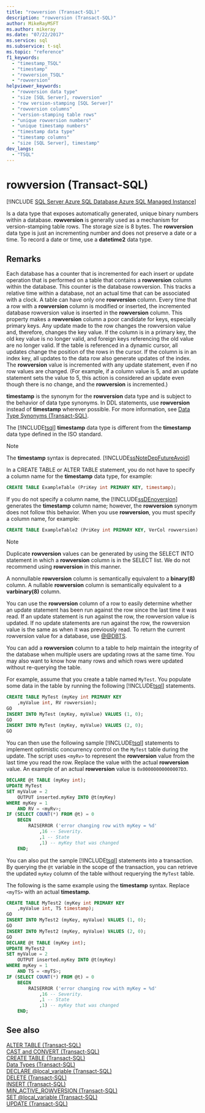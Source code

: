 ```yaml
---
title: "rowversion (Transact-SQL)"
description: "rowversion (Transact-SQL)"
author: MikeRayMSFT
ms.author: mikeray
ms.date: "07/22/2017"
ms.service: sql
ms.subservice: t-sql
ms.topic: "reference"
f1_keywords:
  - "timestamp_TSQL"
  - "timestamp"
  - "rowversion_TSQL"
  - "rowversion"
helpviewer_keywords:
  - "rowversion data type"
  - "size [SQL Server], rowversion"
  - "row version-stamping [SQL Server]"
  - "rowversion columns"
  - "version-stamping table rows"
  - "unique rowversion numbers"
  - "unique timestamp numbers"
  - "timestamp data type"
  - "timestamp columns"
  - "size [SQL Server], timestamp"
dev_langs:
  - "TSQL"
---
```

# rowversion (Transact-SQL)
[!INCLUDE [SQL Server Azure SQL Database Azure SQL Managed Instance](../../includes/applies-to-version/sql-asdb-asdbmi.md)]

Is a data type that exposes automatically generated, unique binary numbers within a database. **rowversion** is generally used as a mechanism for version-stamping table rows. The storage size is 8 bytes. The **rowversion** data type is just an incrementing number and does not preserve a date or a time. To record a date or time, use a **datetime2** data type.
  
## Remarks  
Each database has a counter that is incremented for each insert or update operation that is performed on a table that contains a **rowversion** column within the database. This counter is the database rowversion. This tracks a relative time within a database, not an actual time that can be associated with a clock. A table can have only one **rowversion** column. Every time that a row with a **rowversion** column is modified or inserted, the incremented database rowversion value is inserted in the **rowversion** column. This property makes a **rowversion** column a poor candidate for keys, especially primary keys. Any update made to the row changes the rowversion value and, therefore, changes the key value. If the column is in a primary key, the old key value is no longer valid, and foreign keys referencing the old value are no longer valid. If the table is referenced in a dynamic cursor, all updates change the position of the rows in the cursor. If the column is in an index key, all updates to the data row also generate updates of the index.  The **rowversion** value is incremented with any update statement, even if no row values are changed. (For example, if a column value is 5, and an update statement sets the value to 5, this action is considered an update even though there is no change, and the **rowversion** is incremented.)
  
**timestamp** is the synonym for the **rowversion** data type and is subject to the behavior of data type synonyms. In DDL statements, use **rowversion** instead of **timestamp** wherever possible. For more information, see [Data Type Synonyms &#40;Transact-SQL&#41;](../../t-sql/data-types/data-type-synonyms-transact-sql.md).
  
The [!INCLUDE[tsql](../../includes/tsql-md.md)] **timestamp** data type is different from the **timestamp** data type defined in the ISO standard.
  
> [!NOTE]  
>  The **timestamp** syntax is deprecated. [!INCLUDE[ssNoteDepFutureAvoid](../../includes/ssnotedepfutureavoid-md.md)]  
  
In a CREATE TABLE or ALTER TABLE statement, you do not have to specify a column name for the **timestamp** data type, for example:
  
```sql
CREATE TABLE ExampleTable (PriKey int PRIMARY KEY, timestamp);  
```  
  
If you do not specify a column name, the [!INCLUDE[ssDEnoversion](../../includes/ssdenoversion-md.md)] generates the **timestamp** column name; however, the **rowversion** synonym does not follow this behavior. When you use **rowversion**, you must specify a column name, for example:
  
```sql
CREATE TABLE ExampleTable2 (PriKey int PRIMARY KEY, VerCol rowversion) ;  
```  
  
> [!NOTE]  
>  Duplicate **rowversion** values can be generated by using the SELECT INTO statement in which a **rowversion** column is in the SELECT list. We do not recommend using **rowversion** in this manner.  
  
A nonnullable **rowversion** column is semantically equivalent to a **binary(8)** column. A nullable **rowversion** column is semantically equivalent to a **varbinary(8)** column.
  
You can use the **rowversion** column of a row to easily determine whether an update statement has been run against the row since the last time it was read. If an update statement is run against the row, the rowversion value is updated. If no update statements are run against the row, the rowversion value is the same as when it was previously read. To return the current rowversion value for a database, use [@@DBTS](../../t-sql/functions/dbts-transact-sql.md).
  
You can add a **rowversion** column to a table to help maintain the integrity of the database when multiple users are updating rows at the same time. You may also want to know how many rows and which rows were updated without re-querying the table.
  
For example, assume that you create a table named `MyTest`. You populate some data in the table by running the following [!INCLUDE[tsql](../../includes/tsql-md.md)] statements.
  
```sql
CREATE TABLE MyTest (myKey int PRIMARY KEY  
    ,myValue int, RV rowversion);  
GO   
INSERT INTO MyTest (myKey, myValue) VALUES (1, 0);  
GO   
INSERT INTO MyTest (myKey, myValue) VALUES (2, 0);  
GO  
```  
  
You can then use the following sample [!INCLUDE[tsql](../../includes/tsql-md.md)] statements to implement optimistic concurrency control on the `MyTest` table during the update. The script uses `<myRv>` to represent the **rowversion** value from the last time you read the row. Replace the value with the actual **rowversion** value. An example of an actual **rowversion** value is `0x00000000000007D3`.
  
```sql
DECLARE @t TABLE (myKey int);  
UPDATE MyTest  
SET myValue = 2  
    OUTPUT inserted.myKey INTO @t(myKey)   
WHERE myKey = 1   
    AND RV = <myRv>;  
IF (SELECT COUNT(*) FROM @t) = 0  
    BEGIN  
        RAISERROR ('error changing row with myKey = %d'  
            ,16 -- Severity.  
            ,1 -- State   
            ,1) -- myKey that was changed   
    END;  
```  
  


You can also put the sample [!INCLUDE[tsql](../../includes/tsql-md.md)] statements into a transaction. By querying the `@t` variable in the scope of the transaction, you can retrieve the updated `myKey` column of the table without requerying the `MyTest` table.

The following is the same example using the **timestamp** syntax. Replace `<myTS>` with an actual **timestamp**.

```sql
CREATE TABLE MyTest2 (myKey int PRIMARY KEY  
    ,myValue int, TS timestamp);  
GO   
INSERT INTO MyTest2 (myKey, myValue) VALUES (1, 0);  
GO   
INSERT INTO MyTest2 (myKey, myValue) VALUES (2, 0);  
GO  
DECLARE @t TABLE (myKey int);  
UPDATE MyTest2  
SET myValue = 2  
    OUTPUT inserted.myKey INTO @t(myKey)   
WHERE myKey = 1   
    AND TS = <myTS>;  
IF (SELECT COUNT(*) FROM @t) = 0  
    BEGIN  
        RAISERROR ('error changing row with myKey = %d'  
            ,16 -- Severity.  
            ,1 -- State   
            ,1) -- myKey that was changed   
    END;  
```  
  
## See also
[ALTER TABLE &#40;Transact-SQL&#41;](../../t-sql/statements/alter-table-transact-sql.md)  
[CAST and CONVERT &#40;Transact-SQL&#41;](../../t-sql/functions/cast-and-convert-transact-sql.md)  
[CREATE TABLE &#40;Transact-SQL&#41;](../../t-sql/statements/create-table-transact-sql.md)  
[Data Types &#40;Transact-SQL&#41;](../../t-sql/data-types/data-types-transact-sql.md)  
[DECLARE @local_variable &#40;Transact-SQL&#41;](../../t-sql/language-elements/declare-local-variable-transact-sql.md)  
[DELETE &#40;Transact-SQL&#41;](../../t-sql/statements/delete-transact-sql.md)  
[INSERT &#40;Transact-SQL&#41;](../../t-sql/statements/insert-transact-sql.md)  
[MIN_ACTIVE_ROWVERSION &#40;Transact-SQL&#41;](../../t-sql/functions/min-active-rowversion-transact-sql.md)  
[SET @local_variable &#40;Transact-SQL&#41;](../../t-sql/language-elements/set-local-variable-transact-sql.md)  
[UPDATE &#40;Transact-SQL&#41;](../../t-sql/queries/update-transact-sql.md)
  
  
